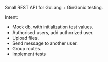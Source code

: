 Small REST API for GoLang + GinGonic testing. 

Intent: 
- Mock db, with initialization test values.
- Authorised users, add authorized user. 
- Upload files. 
- Send message to another user. 
- Group routes.
- Implement tests